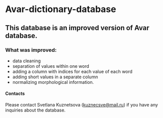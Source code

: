 # Avar-dictionary-database

## This database is an improved version of Avar database.

### What was improved:
+ data cleaning
+ separation of values within one word
+ adding a column with indices for each value of each word
+ adding short values in a separate column
+ normalizing morphological information.

#### Contacts
Please contact Svetlana Kuznetsova (kuznecsve@mail.ru) if you have any inquiries about the database.
